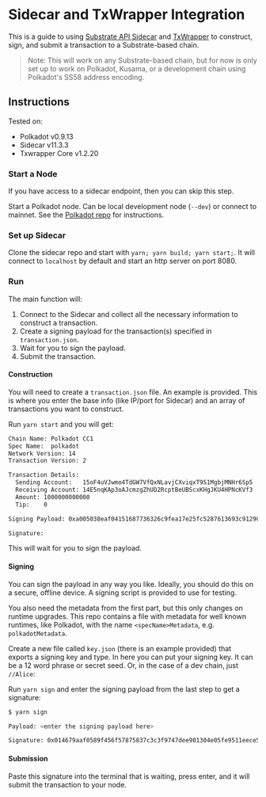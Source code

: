 # Sidecar and TxWrapper Integration

This is a guide to using
[Substrate API Sidecar](https://github.com/paritytech/substrate-api-sidecar) and
[TxWrapper](https://github.com/paritytech/txwrapper-core/blob/main/packages/txwrapper-polkadot/README.md)
to construct, sign, and submit a transaction to a Substrate-based chain.

> Note: This will work on any Substrate-based chain, but for now is only set up to work on Polkadot,
> Kusama, or a development chain using Polkadot's SS58 address encoding.

## Instructions

Tested on:

- Polkadot v0.9.13
- Sidecar v11.3.3
- Txwrapper Core v1.2.20

### Start a Node

If you have access to a sidecar endpoint, then you can skip this step.

Start a Polkadot node. Can be local development node (`--dev`) or connect to mainnet. See the
[Polkadot repo](https://github.com/paritytech/polkadot) for instructions.

### Set up Sidecar

Clone the sidecar repo and start with `yarn; yarn build; yarn start;`. It will connect to
`localhost` by default and start an http server on port 8080.

### Run

The main function will:

1. Connect to the Sidecar and collect all the necessary information to construct a transaction.
1. Create a signing payload for the transaction(s) specified in `transaction.json`.
1. Wait for you to sign the payload.
1. Submit the transaction.

#### Construction

You will need to create a `transaction.json` file. An example is provided. This is where you enter
the base info (like IP/port for Sidecar) and an array of transactions you want to construct.

Run `yarn start` and you will get:

```bash
Chain Name: Polkadot CC1
Spec Name:  polkadot
Network Version: 14
Transaction Version: 2

Transaction Details:
  Sending Account:   15oF4uVJwmo4TdGW7VfQxNLavjCXviqxT9S1MgbjMNHr6Sp5
  Receiving Account: 14E5nqKAp3oAJcmzgZhUD2RcptBeUBScxKHgJKU4HPNcKVf3
  Amount: 1000000000000
  Tip:    0

Signing Payload: 0xa005038eaf04151687736326c9fea17e25fc5287613693c912909cb226aa4794f26a48070010a5d4e895030000f00300003a5dacb3a8725d578ab4b1457764e960a86b17720c3d39086c3b0872122b7a41f837b149dcb20f92540a027e58aab0554d2d42f36887f33a5e6a85ebdd0f13d8

Signature:
```

This will wait for you to sign the payload.

#### Signing

You can sign the payload in any way you like. Ideally, you should do this on a secure, offline
device. A signing script is provided to use for testing.

You also need the metadata from the first part, but this only changes on runtime upgrades. This
repo contains a file with metadata for well known runtimes, like Polkadot, with the name
`<specName>Metadata`, e.g. `polkadotMetadata`.

Create a new file called `key.json` (there is an example provided) that exports a signing key and
type. In here you can put your signing key. It can be a 12 word phrase or secret seed. Or, in
the case of a dev chain, just `//Alice`:

Run `yarn sign` and enter the signing payload from the last step to get a signature:

```bash
$ yarn sign

Payload: <enter the signing payload here>

Signature: 0x014679aaf0589f456f57875837c3c3f9747dee901304e05fe9511eece5bfd68c1e7443ff6d476f170d80cbbabae5f6bd3cf3d486663fe8f68d48e8ea7c70edc18d
```

#### Submission

Paste this signature into the terminal that is waiting, press enter, and it will submit the
transaction to your node.
